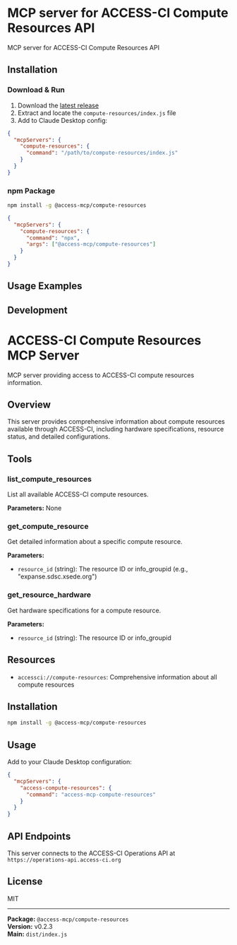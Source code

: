 # MCP server for ACCESS-CI Compute Resources API

MCP server for ACCESS-CI Compute Resources API

## Installation

### Download & Run
1. Download the [latest release](https://github.com/necyberteam/access-mcp/releases)
2. Extract and locate the `compute-resources/index.js` file
3. Add to Claude Desktop config:

```json
{
  "mcpServers": {
    "compute-resources": {
      "command": "/path/to/compute-resources/index.js"
    }
  }
}
```

### npm Package
```bash
npm install -g @access-mcp/compute-resources
```

```json
{
  "mcpServers": {
    "compute-resources": {
      "command": "npx",
      "args": ["@access-mcp/compute-resources"]
    }
  }
}
```

## Usage Examples

<!-- TODO: Extract examples from server code -->

## Development

# ACCESS-CI Compute Resources MCP Server

MCP server providing access to ACCESS-CI compute resources information.

## Overview

This server provides comprehensive information about compute resources available through ACCESS-CI, including hardware specifications, resource status, and detailed configurations.

## Tools

### list_compute_resources

List all available ACCESS-CI compute resources.

**Parameters:** None

### get_compute_resource

Get detailed information about a specific compute resource.

**Parameters:**

- `resource_id` (string): The resource ID or info_groupid (e.g., "expanse.sdsc.xsede.org")

### get_resource_hardware

Get hardware specifications for a compute resource.

**Parameters:**

- `resource_id` (string): The resource ID or info_groupid

## Resources

- `accessci://compute-resources`: Comprehensive information about all compute resources

## Installation

```bash
npm install -g @access-mcp/compute-resources
```

## Usage

Add to your Claude Desktop configuration:

```json
{
  "mcpServers": {
    "access-compute-resources": {
      "command": "access-mcp-compute-resources"
    }
  }
}
```

## API Endpoints

This server connects to the ACCESS-CI Operations API at `https://operations-api.access-ci.org`

## License

MIT


---

**Package:** `@access-mcp/compute-resources`  
**Version:** v0.2.3  
**Main:** `dist/index.js`
